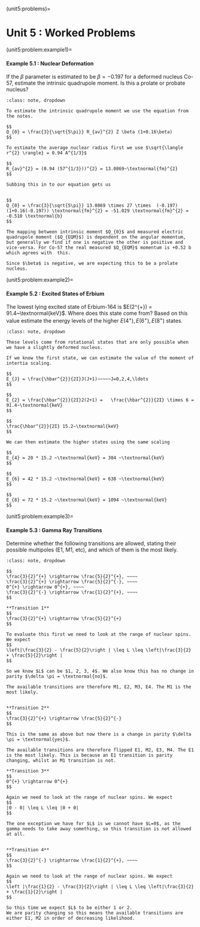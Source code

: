 (unit5:problems)=
# Unit 5 : Worked Problems

(unit5:problem:example1)=
#### Example 5.1 : Nuclear Deformation
If the $\beta$ parameter is estimated to be $\beta=-0.197$ for a deformed nucleus Co-57, estimate the intrinsic quadrupole moment. Is this a prolate or probate nucleus?
```{admonition} Solution
:class: note, dropdown

To estimate the intrinsic quadrupole moment we use the equation from the notes.

$$
Q_{0} = \frac{3}{\sqrt{5\pi}} R_{av}^{2} Z \beta (1+0.16\beta)
$$

To estimate the average nuclear radius first we use $\sqrt{\langle r^{2} \rangle} = 0.94 A^{1/3}$

$$
R_{av}^{2} = (0.94 (57^{1/3}))^{2} = 13.0869~\textnormal{fm}^{2}
$$

Subbing this in to our equation gets us


$$
Q_{0} = \frac{3}{\sqrt{5\pi}} 13.0869 \times 27 \times  (-0.197) (1+0.16(-0.197)) \textnormal{fm}^{2} = -51.029 \textnormal{fm}^{2} = -0.510 \textnormal{b}
$$

The mapping between intrinsic moment $Q_{0}$ and measured electric quadrupole moment ($Q_{EQM}$) is dependent on the angular momentum, but generally we find if one is negative the other is positive and vice-versa. For Co-57 the real measured $Q_{EQM}$ momentum is +0.52 b which agrees with  this.

Since $\beta$ is negative, we are expecting this to be a prolate nucleus.

``` 

(unit5:problem:example2)=
#### Example 5.2 : Excited States of Erbium

The lowest lying excited state of Erbium-164 is $E(2^{+}) = 91.4~\textnormal{keV}$. Where does this state come from? Based on this value estimate the energy levels of the higher $E(4^{+}), E(6^{+}), E(8^{+})$ states.

```{admonition} Solution
:class: note, dropdown

These levels come from rotational states that are only possible when we have a slightly deformed nucleus.

If we know the first state, we can estimate the value of the moment of intertia scaling.

$$
E_{J} = \frac{\hbar^{2}}{2I}J(J+1)~~~~~J=0,2,4,\ldots
$$

$$
E_{2} = \frac{\hbar^{2}}{2I}2(2+1) =   \frac{\hbar^{2}}{2I} \times 6 = 91.4~\textnormal{keV}
$$

$$
\frac{\hbar^{2}}{2I} 15.2~\textnormal{keV}
$$

We can then estimate the higher states using the same scaling

$$
E_{4} = 20 * 15.2 ~\textnormal{keV} = 304 ~\textnormal{keV}
$$

$$
E_{6} = 42 * 15.2 ~\textnormal{keV} = 638 ~\textnormal{keV}
$$

$$
E_{8} = 72 * 15.2 ~\textnormal{keV} = 1094 ~\textnormal{keV}
$$

``` 


(unit5:problem:example3)=
#### Example 5.3 : Gamma Ray Transitions

Determine whether the following transitions are allowed, stating their possible multipoles (E1, M1, etc), and which of them is the most likely.


```{admonition} Solution
:class: note, dropdown

$$
\frac{3}{2}^{+} \rightarrow \frac{5}{2}^{+}, ~~~~
\frac{3}{2}^{+} \rightarrow \frac{5}{2}^{-}, ~~~~
0^{+} \rightarrow 0^{+}, ~~~~
\frac{3}{2}^{-} \rightarrow \frac{1}{2}^{+}, ~~~~
$$

**Transition 1**
$$
\frac{3}{2}^{+} \rightarrow \frac{5}{2}^{+}
$$

To evaluate this first we need to look at the range of nuclear spins. We expect
$$
\left|\frac{3}{2} - \frac{5}{2}\right | \leq L \leq \left|\frac{3}{2} + \frac{5}{2}\right |
$$

So we know $L$ can be $1, 2, 3, 4$. We also know this has no change in parity $\delta \pi = \textnormal{no}$.

The available transitions are therefore M1, E2, M3, E4. The M1 is the most likely.


**Transition 2**
$$
\frac{3}{2}^{+} \rightarrow \frac{5}{2}^{-}
$$

This is the same as above but now there is a change in parity $\delta \pi = \textnormal{yes}$.

The available transitions are therefore flipped E1, M2, E3, M4. The E1 is the most likely. This is because an E1 transition is parity changing, whilst an M1 transition is not.

**Transition 3**
$$
0^{+} \rightarrow 0^{+}
$$

Again we need to look at the range of nuclear spins. We expect
$$
|0 - 0| \leq L \leq |0 + 0|
$$

The one exception we have for $L$ is we cannot have $L=0$, as the gamma needs to take away something, so this transition is not allowed at all.


**Transition 4**
$$
\frac{3}{2}^{-} \rightarrow \frac{1}{2}^{+}, ~~~~
$$

Again we need to look at the range of nuclear spins. We expect
$$
\left |\frac{1}{2} - \frac{3}{2}\right | \leq L \leq \left|\frac{3}{2} + \frac{1}{2}\right |
$$

So this time we expect $L$ to be either 1 or 2. 
We are parity changing so this means the available transitions are either E1, M2 in order of decreasing likelihood.

```
